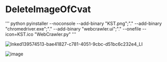 # DeleteImageOfCvat

''' python
pyinstaller --noconsole --add-binary "KST.png";"." --add-binary "chromedriver.exe";"." --add-binary "webcrawler.ui";"." --onefile --icon=KST.ico "WebCrawler.py"
'''

![Inked139574513-bae41827-c781-4051-9cbc-d51bc6c232e4_LI](https://user-images.githubusercontent.com/68678355/144801612-c29d622b-57d5-40ce-a9ac-57bc9ebbf431.jpg)


![image](https://user-images.githubusercontent.com/68678355/139574502-ef183fcd-6ba3-4441-8ca3-67434691eade.png)
